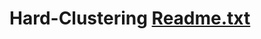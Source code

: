 # Hard-Clustering [Readme.txt](https://github.com/FasahatSiddiqui/Hard-Clustering/files/7110356/Readme.txt)
